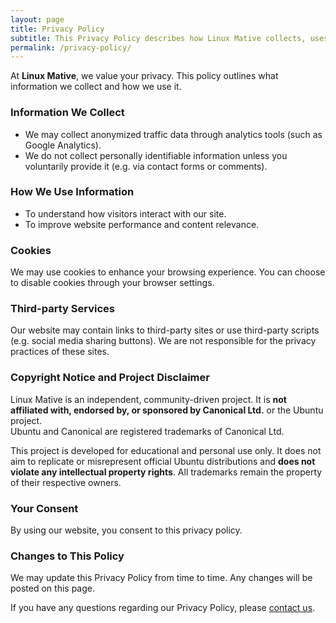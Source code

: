 ```yaml
---
layout: page
title: Privacy Policy
subtitle: This Privacy Policy describes how Linux Mative collects, uses, and protects your personal information.
permalink: /privacy-policy/
---
```


At **Linux Mative**, we value your privacy. This policy outlines what information we collect and how we use it.

### Information We Collect

- We may collect anonymized traffic data through analytics tools (such as Google Analytics).
- We do not collect personally identifiable information unless you voluntarily provide it (e.g. via contact forms or comments).

### How We Use Information

- To understand how visitors interact with our site.
- To improve website performance and content relevance.

### Cookies

We may use cookies to enhance your browsing experience. You can choose to disable cookies through your browser settings.

### Third-party Services

Our website may contain links to third-party sites or use third-party scripts (e.g. social media sharing buttons). We are not responsible for the privacy practices of these sites.

### Copyright Notice and Project Disclaimer

Linux Mative is an independent, community-driven project. It is **not affiliated with, endorsed by, or sponsored by Canonical Ltd.** or the Ubuntu project.  
Ubuntu and Canonical are registered trademarks of Canonical Ltd.

This project is developed for educational and personal use only. It does not aim to replicate or misrepresent official Ubuntu distributions and **does not violate any intellectual property rights**. All trademarks remain the property of their respective owners.

### Your Consent

By using our website, you consent to this privacy policy.

### Changes to This Policy

We may update this Privacy Policy from time to time. Any changes will be posted on this page.

If you have any questions regarding our Privacy Policy, please [contact us](/contact/).

